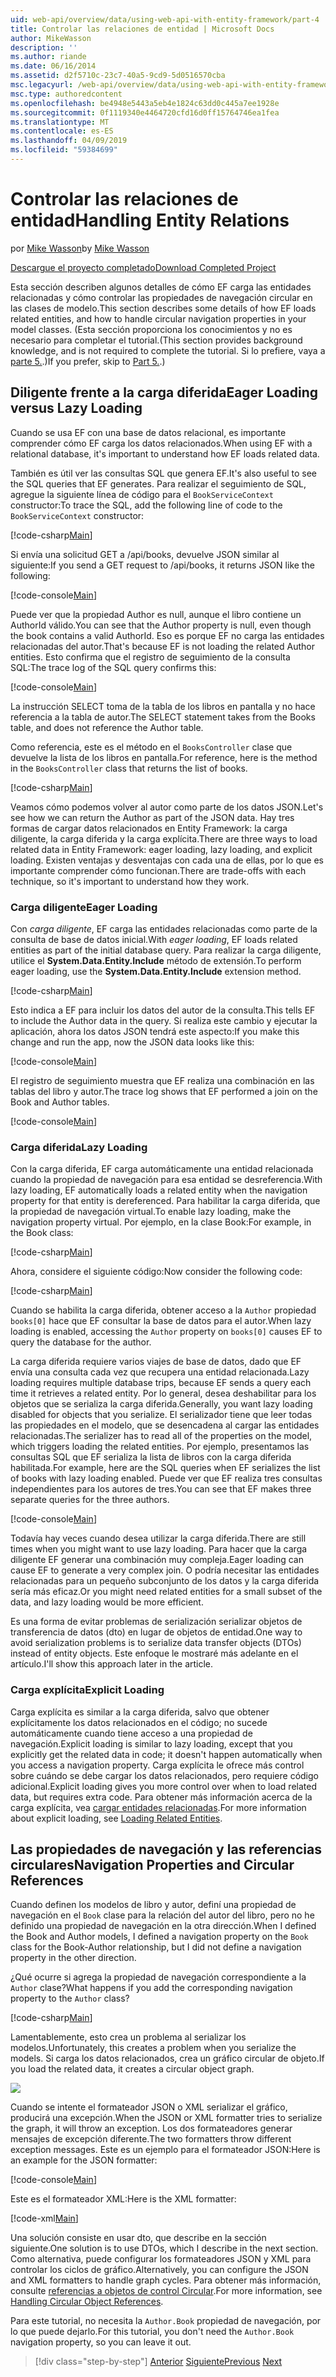 ```yaml
---
uid: web-api/overview/data/using-web-api-with-entity-framework/part-4
title: Controlar las relaciones de entidad | Microsoft Docs
author: MikeWasson
description: ''
ms.author: riande
ms.date: 06/16/2014
ms.assetid: d2f5710c-23c7-40a5-9cd9-5d0516570cba
msc.legacyurl: /web-api/overview/data/using-web-api-with-entity-framework/part-4
msc.type: authoredcontent
ms.openlocfilehash: be4948e5443a5eb4e1824c63dd0c445a7ee1928e
ms.sourcegitcommit: 0f1119340e4464720cfd16d0ff15764746ea1fea
ms.translationtype: MT
ms.contentlocale: es-ES
ms.lasthandoff: 04/09/2019
ms.locfileid: "59384699"
---
```

# <a name="handling-entity-relations"></a><span data-ttu-id="5b352-102">Controlar las relaciones de entidad</span><span class="sxs-lookup"><span data-stu-id="5b352-102">Handling Entity Relations</span></span>

<span data-ttu-id="5b352-103">por [Mike Wasson](https://github.com/MikeWasson)</span><span class="sxs-lookup"><span data-stu-id="5b352-103">by [Mike Wasson](https://github.com/MikeWasson)</span></span>

[<span data-ttu-id="5b352-104">Descargue el proyecto completado</span><span class="sxs-lookup"><span data-stu-id="5b352-104">Download Completed Project</span></span>](https://github.com/MikeWasson/BookService)

<span data-ttu-id="5b352-105">Esta sección describen algunos detalles de cómo EF carga las entidades relacionadas y cómo controlar las propiedades de navegación circular en las clases de modelo.</span><span class="sxs-lookup"><span data-stu-id="5b352-105">This section describes some details of how EF loads related entities, and how to handle circular navigation properties in your model classes.</span></span> <span data-ttu-id="5b352-106">(Esta sección proporciona los conocimientos y no es necesario para completar el tutorial.</span><span class="sxs-lookup"><span data-stu-id="5b352-106">(This section provides background knowledge, and is not required to complete the tutorial.</span></span> <span data-ttu-id="5b352-107">Si lo prefiere, vaya a [parte 5.](part-5.md).)</span><span class="sxs-lookup"><span data-stu-id="5b352-107">If you prefer, skip to [Part 5.](part-5.md).)</span></span>

## <a name="eager-loading-versus-lazy-loading"></a><span data-ttu-id="5b352-108">Diligente frente a la carga diferida</span><span class="sxs-lookup"><span data-stu-id="5b352-108">Eager Loading versus Lazy Loading</span></span>

<span data-ttu-id="5b352-109">Cuando se usa EF con una base de datos relacional, es importante comprender cómo EF carga los datos relacionados.</span><span class="sxs-lookup"><span data-stu-id="5b352-109">When using EF with a relational database, it's important to understand how EF loads related data.</span></span>

<span data-ttu-id="5b352-110">También es útil ver las consultas SQL que genera EF.</span><span class="sxs-lookup"><span data-stu-id="5b352-110">It's also useful to see the SQL queries that EF generates.</span></span> <span data-ttu-id="5b352-111">Para realizar el seguimiento de SQL, agregue la siguiente línea de código para el `BookServiceContext` constructor:</span><span class="sxs-lookup"><span data-stu-id="5b352-111">To trace the SQL, add the following line of code to the `BookServiceContext` constructor:</span></span>

[!code-csharp[Main](part-4/samples/sample1.cs)]

<span data-ttu-id="5b352-112">Si envía una solicitud GET a /api/books, devuelve JSON similar al siguiente:</span><span class="sxs-lookup"><span data-stu-id="5b352-112">If you send a GET request to /api/books, it returns JSON like the following:</span></span>

[!code-console[Main](part-4/samples/sample2.cmd)]

<span data-ttu-id="5b352-113">Puede ver que la propiedad Author es null, aunque el libro contiene un AuthorId válido.</span><span class="sxs-lookup"><span data-stu-id="5b352-113">You can see that the Author property is null, even though the book contains a valid AuthorId.</span></span> <span data-ttu-id="5b352-114">Eso es porque EF no carga las entidades relacionadas del autor.</span><span class="sxs-lookup"><span data-stu-id="5b352-114">That's because EF is not loading the related Author entities.</span></span> <span data-ttu-id="5b352-115">Esto confirma que el registro de seguimiento de la consulta SQL:</span><span class="sxs-lookup"><span data-stu-id="5b352-115">The trace log of the SQL query confirms this:</span></span>

[!code-console[Main](part-4/samples/sample3.sql)]

<span data-ttu-id="5b352-116">La instrucción SELECT toma de la tabla de los libros en pantalla y no hace referencia a la tabla de autor.</span><span class="sxs-lookup"><span data-stu-id="5b352-116">The SELECT statement takes from the Books table, and does not reference the Author table.</span></span>

<span data-ttu-id="5b352-117">Como referencia, este es el método en el `BooksController` clase que devuelve la lista de los libros en pantalla.</span><span class="sxs-lookup"><span data-stu-id="5b352-117">For reference, here is the method in the `BooksController` class that returns the list of books.</span></span>

[!code-csharp[Main](part-4/samples/sample4.cs)]

<span data-ttu-id="5b352-118">Veamos cómo podemos volver al autor como parte de los datos JSON.</span><span class="sxs-lookup"><span data-stu-id="5b352-118">Let's see how we can return the Author as part of the JSON data.</span></span> <span data-ttu-id="5b352-119">Hay tres formas de cargar datos relacionados en Entity Framework: la carga diligente, la carga diferida y la carga explícita.</span><span class="sxs-lookup"><span data-stu-id="5b352-119">There are three ways to load related data in Entity Framework: eager loading, lazy loading, and explicit loading.</span></span> <span data-ttu-id="5b352-120">Existen ventajas y desventajas con cada una de ellas, por lo que es importante comprender cómo funcionan.</span><span class="sxs-lookup"><span data-stu-id="5b352-120">There are trade-offs with each technique, so it's important to understand how they work.</span></span>

### <a name="eager-loading"></a><span data-ttu-id="5b352-121">Carga diligente</span><span class="sxs-lookup"><span data-stu-id="5b352-121">Eager Loading</span></span>

<span data-ttu-id="5b352-122">Con *carga diligente*, EF carga las entidades relacionadas como parte de la consulta de base de datos inicial.</span><span class="sxs-lookup"><span data-stu-id="5b352-122">With *eager loading*, EF loads related entities as part of the initial database query.</span></span> <span data-ttu-id="5b352-123">Para realizar la carga diligente, utilice el **System.Data.Entity.Include** método de extensión.</span><span class="sxs-lookup"><span data-stu-id="5b352-123">To perform eager loading, use the **System.Data.Entity.Include** extension method.</span></span>

[!code-csharp[Main](part-4/samples/sample5.cs)]

<span data-ttu-id="5b352-124">Esto indica a EF para incluir los datos del autor de la consulta.</span><span class="sxs-lookup"><span data-stu-id="5b352-124">This tells EF to include the Author data in the query.</span></span> <span data-ttu-id="5b352-125">Si realiza este cambio y ejecutar la aplicación, ahora los datos JSON tendrá este aspecto:</span><span class="sxs-lookup"><span data-stu-id="5b352-125">If you make this change and run the app, now the JSON data looks like this:</span></span>

[!code-console[Main](part-4/samples/sample6.cmd)]

<span data-ttu-id="5b352-126">El registro de seguimiento muestra que EF realiza una combinación en las tablas del libro y autor.</span><span class="sxs-lookup"><span data-stu-id="5b352-126">The trace log shows that EF performed a join on the Book and Author tables.</span></span>

[!code-console[Main](part-4/samples/sample7.cmd)]

### <a name="lazy-loading"></a><span data-ttu-id="5b352-127">Carga diferida</span><span class="sxs-lookup"><span data-stu-id="5b352-127">Lazy Loading</span></span>

<span data-ttu-id="5b352-128">Con la carga diferida, EF carga automáticamente una entidad relacionada cuando la propiedad de navegación para esa entidad se desreferencia.</span><span class="sxs-lookup"><span data-stu-id="5b352-128">With lazy loading, EF automatically loads a related entity when the navigation property for that entity is dereferenced.</span></span> <span data-ttu-id="5b352-129">Para habilitar la carga diferida, que la propiedad de navegación virtual.</span><span class="sxs-lookup"><span data-stu-id="5b352-129">To enable lazy loading, make the navigation property virtual.</span></span> <span data-ttu-id="5b352-130">Por ejemplo, en la clase Book:</span><span class="sxs-lookup"><span data-stu-id="5b352-130">For example, in the Book class:</span></span>

[!code-csharp[Main](part-4/samples/sample8.cs?highlight=6)]

<span data-ttu-id="5b352-131">Ahora, considere el siguiente código:</span><span class="sxs-lookup"><span data-stu-id="5b352-131">Now consider the following code:</span></span>

[!code-csharp[Main](part-4/samples/sample9.cs)]

<span data-ttu-id="5b352-132">Cuando se habilita la carga diferida, obtener acceso a la `Author` propiedad `books[0]` hace que EF consultar la base de datos para el autor.</span><span class="sxs-lookup"><span data-stu-id="5b352-132">When lazy loading is enabled, accessing the `Author` property on `books[0]` causes EF to query the database for the author.</span></span>

<span data-ttu-id="5b352-133">La carga diferida requiere varios viajes de base de datos, dado que EF envía una consulta cada vez que recupera una entidad relacionada.</span><span class="sxs-lookup"><span data-stu-id="5b352-133">Lazy loading requires multiple database trips, because EF sends a query each time it retrieves a related entity.</span></span> <span data-ttu-id="5b352-134">Por lo general, desea deshabilitar para los objetos que se serializa la carga diferida.</span><span class="sxs-lookup"><span data-stu-id="5b352-134">Generally, you want lazy loading disabled for objects that you serialize.</span></span> <span data-ttu-id="5b352-135">El serializador tiene que leer todas las propiedades en el modelo, que se desencadena al cargar las entidades relacionadas.</span><span class="sxs-lookup"><span data-stu-id="5b352-135">The serializer has to read all of the properties on the model, which triggers loading the related entities.</span></span> <span data-ttu-id="5b352-136">Por ejemplo, presentamos las consultas SQL que EF serializa la lista de libros con la carga diferida habilitada.</span><span class="sxs-lookup"><span data-stu-id="5b352-136">For example, here are the SQL queries when EF serializes the list of books with lazy loading enabled.</span></span> <span data-ttu-id="5b352-137">Puede ver que EF realiza tres consultas independientes para los autores de tres.</span><span class="sxs-lookup"><span data-stu-id="5b352-137">You can see that EF makes three separate queries for the three authors.</span></span>

[!code-console[Main](part-4/samples/sample10.sql)]

<span data-ttu-id="5b352-138">Todavía hay veces cuando desea utilizar la carga diferida.</span><span class="sxs-lookup"><span data-stu-id="5b352-138">There are still times when you might want to use lazy loading.</span></span> <span data-ttu-id="5b352-139">Para hacer que la carga diligente EF generar una combinación muy compleja.</span><span class="sxs-lookup"><span data-stu-id="5b352-139">Eager loading can cause EF to generate a very complex join.</span></span> <span data-ttu-id="5b352-140">O podría necesitar las entidades relacionadas para un pequeño subconjunto de los datos y la carga diferida sería más eficaz.</span><span class="sxs-lookup"><span data-stu-id="5b352-140">Or you might need related entities for a small subset of the data, and lazy loading would be more efficient.</span></span>

<span data-ttu-id="5b352-141">Es una forma de evitar problemas de serialización serializar objetos de transferencia de datos (dto) en lugar de objetos de entidad.</span><span class="sxs-lookup"><span data-stu-id="5b352-141">One way to avoid serialization problems is to serialize data transfer objects (DTOs) instead of entity objects.</span></span> <span data-ttu-id="5b352-142">Este enfoque le mostraré más adelante en el artículo.</span><span class="sxs-lookup"><span data-stu-id="5b352-142">I'll show this approach later in the article.</span></span>

### <a name="explicit-loading"></a><span data-ttu-id="5b352-143">Carga explícita</span><span class="sxs-lookup"><span data-stu-id="5b352-143">Explicit Loading</span></span>

<span data-ttu-id="5b352-144">Carga explícita es similar a la carga diferida, salvo que obtener explícitamente los datos relacionados en el código; no sucede automáticamente cuando tiene acceso a una propiedad de navegación.</span><span class="sxs-lookup"><span data-stu-id="5b352-144">Explicit loading is similar to lazy loading, except that you explicitly get the related data in code; it doesn't happen automatically when you access a navigation property.</span></span> <span data-ttu-id="5b352-145">Carga explícita le ofrece más control sobre cuándo se debe cargar los datos relacionados, pero requiere código adicional.</span><span class="sxs-lookup"><span data-stu-id="5b352-145">Explicit loading gives you more control over when to load related data, but requires extra code.</span></span> <span data-ttu-id="5b352-146">Para obtener más información acerca de la carga explícita, vea [cargar entidades relacionadas](https://msdn.microsoft.com/data/jj574232#explicit).</span><span class="sxs-lookup"><span data-stu-id="5b352-146">For more information about explicit loading, see [Loading Related Entities](https://msdn.microsoft.com/data/jj574232#explicit).</span></span>

## <a name="navigation-properties-and-circular-references"></a><span data-ttu-id="5b352-147">Las propiedades de navegación y las referencias circulares</span><span class="sxs-lookup"><span data-stu-id="5b352-147">Navigation Properties and Circular References</span></span>

<span data-ttu-id="5b352-148">Cuando definen los modelos de libro y autor, definí una propiedad de navegación en el `Book` clase para la relación del autor del libro, pero no he definido una propiedad de navegación en la otra dirección.</span><span class="sxs-lookup"><span data-stu-id="5b352-148">When I defined the Book and Author models, I defined a navigation property on the `Book` class for the Book-Author relationship, but I did not define a navigation property in the other direction.</span></span>

<span data-ttu-id="5b352-149">¿Qué ocurre si agrega la propiedad de navegación correspondiente a la `Author` clase?</span><span class="sxs-lookup"><span data-stu-id="5b352-149">What happens if you add the corresponding navigation property to the `Author` class?</span></span>

[!code-csharp[Main](part-4/samples/sample11.cs?highlight=7)]

<span data-ttu-id="5b352-150">Lamentablemente, esto crea un problema al serializar los modelos.</span><span class="sxs-lookup"><span data-stu-id="5b352-150">Unfortunately, this creates a problem when you serialize the models.</span></span> <span data-ttu-id="5b352-151">Si carga los datos relacionados, crea un gráfico circular de objeto.</span><span class="sxs-lookup"><span data-stu-id="5b352-151">If you load the related data, it creates a circular object graph.</span></span>

![](part-4/_static/image1.png)

<span data-ttu-id="5b352-152">Cuando se intente el formateador JSON o XML serializar el gráfico, producirá una excepción.</span><span class="sxs-lookup"><span data-stu-id="5b352-152">When the JSON or XML formatter tries to serialize the graph, it will throw an exception.</span></span> <span data-ttu-id="5b352-153">Los dos formateadores generar mensajes de excepción diferente.</span><span class="sxs-lookup"><span data-stu-id="5b352-153">The two formatters throw different exception messages.</span></span> <span data-ttu-id="5b352-154">Este es un ejemplo para el formateador JSON:</span><span class="sxs-lookup"><span data-stu-id="5b352-154">Here is an example for the JSON formatter:</span></span>

[!code-console[Main](part-4/samples/sample12.cmd)]

<span data-ttu-id="5b352-155">Este es el formateador XML:</span><span class="sxs-lookup"><span data-stu-id="5b352-155">Here is the XML formatter:</span></span>

[!code-xml[Main](part-4/samples/sample13.xml)]

<span data-ttu-id="5b352-156">Una solución consiste en usar dto, que describe en la sección siguiente.</span><span class="sxs-lookup"><span data-stu-id="5b352-156">One solution is to use DTOs, which I describe in the next section.</span></span> <span data-ttu-id="5b352-157">Como alternativa, puede configurar los formateadores JSON y XML para controlar los ciclos de gráfico.</span><span class="sxs-lookup"><span data-stu-id="5b352-157">Alternatively, you can configure the JSON and XML formatters to handle graph cycles.</span></span> <span data-ttu-id="5b352-158">Para obtener más información, consulte [referencias a objetos de control Circular](../../formats-and-model-binding/json-and-xml-serialization.md#handling_circular_object_references).</span><span class="sxs-lookup"><span data-stu-id="5b352-158">For more information, see [Handling Circular Object References](../../formats-and-model-binding/json-and-xml-serialization.md#handling_circular_object_references).</span></span>

<span data-ttu-id="5b352-159">Para este tutorial, no necesita la `Author.Book` propiedad de navegación, por lo que puede dejarlo.</span><span class="sxs-lookup"><span data-stu-id="5b352-159">For this tutorial, you don't need the `Author.Book` navigation property, so you can leave it out.</span></span>

> [!div class="step-by-step"]
> <span data-ttu-id="5b352-160">[Anterior](part-3.md)
> [Siguiente](part-5.md)</span><span class="sxs-lookup"><span data-stu-id="5b352-160">[Previous](part-3.md)
[Next](part-5.md)</span></span>
